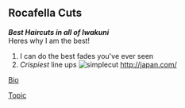 Rocafella Cuts
---
***Best Haircuts in all of Iwakuni***  
Heres why I am the best!
1. I can do the best fades you've ever seen
2. *Crispiest* line ups
![simplecut](https://github.com/allero/RocafellaCuts/blob/master/4B857E13-7AE6-4948-B9BE-F37F65292E63.jpeg)
<http://japan.com/>

[Bio](allero.github.io/RocafellaCuts/RocafellaCuts/bio)


[Topic](allero.github.io/RocafellaCuts/topic)
